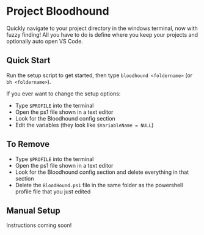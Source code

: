 # Project Bloodhound

Quickly navigate to your project directory in the windows terminal, now with fuzzy finding! All you have to do is define where you keep your projects and optionally auto open VS Code.

## Quick Start

Run the setup script to get started, then type `bloodhound <foldername>` (or `bh <foldername>`).

If you ever want to change the setup options:

- Type `$PROFILE` into the terminal
- Open the ps1 file shown in a text editor
- Look for the Bloodhound config section
- Edit the variables (they look like `$VariableName = NULL`)

## To Remove

- Type `$PROFILE` into the terminal
- Open the ps1 file shown in a text editor
- Look for the Bloodhound config section and delete everything in that section
- Delete the `BloodHound.ps1` file in the same folder as the powershell profile file that you just edited

## Manual Setup

Instructions coming soon!
